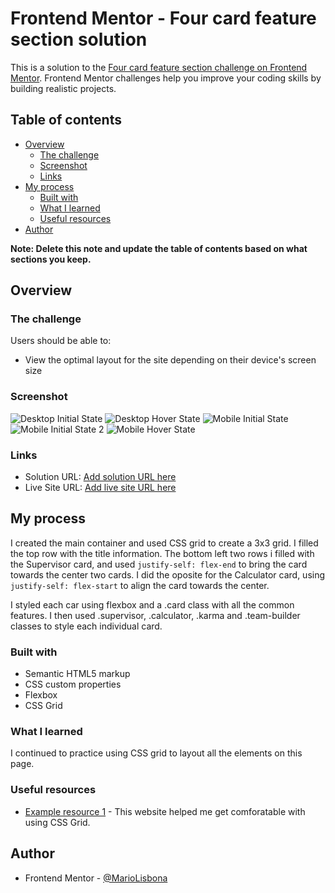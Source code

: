 # Frontend Mentor - Four card feature section solution

This is a solution to the [Four card feature section challenge on Frontend Mentor](https://www.frontendmentor.io/challenges/four-card-feature-section-weK1eFYK). Frontend Mentor challenges help you improve your coding skills by building realistic projects. 

## Table of contents

- [Overview](#overview)
  - [The challenge](#the-challenge)
  - [Screenshot](#screenshot)
  - [Links](#links)
- [My process](#my-process)
  - [Built with](#built-with)
  - [What I learned](#what-i-learned)
  - [Useful resources](#useful-resources)
- [Author](#author)

**Note: Delete this note and update the table of contents based on what sections you keep.**

## Overview

### The challenge

Users should be able to:

- View the optimal layout for the site depending on their device's screen size

### Screenshot

![Desktop Initial State](./screenshots/desktop-initial-state.png)
![Desktop Hover State](./screenshots/desktop-hover-state.png)
![Mobile Initial State](./screenshots/mobile-initial-state.png)
![Mobile Initial State 2](./screenshots/mobile-initial-state-2.png)
![Mobile Hover State](./screenshots/mobile-hover-state.png)

### Links

- Solution URL: [Add solution URL here](https://github.com/MarioLisbona/FEM-four-card-feature)
- Live Site URL: [Add live site URL here](https://mariolisbona.github.io/FEM-four-card-feature/)

## My process
I created the main container and used CSS grid to create a 3x3 grid. I filled the top row with the title information. The bottom left two rows i filled with the Supervisor card, and used `justify-self: flex-end` to bring the card towards the center two cards. I did the oposite for the Calculator card, using `justify-self: flex-start` to align the card towards the center.

I styled each car using flexbox and a .card class with all the common features. I then used .supervisor, .calculator, .karma and .team-builder classes to style each individual card.

### Built with

- Semantic HTML5 markup
- CSS custom properties
- Flexbox
- CSS Grid

### What I learned

I continued to practice using CSS grid to layout all the elements on this page.

### Useful resources

- [Example resource 1](https://courses.webdevsimplified.com/) - This website helped me get comforatable with using CSS Grid.

## Author

- Frontend Mentor - [@MarioLisbona](https://www.frontendmentor.io/profile/MarioLisbona)